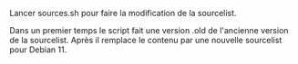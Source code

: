 Lancer sources.sh pour faire la modification de la sourcelist.

Dans un premier temps le script fait une version .old de l'ancienne version de la sourcelist.
Après il remplace le contenu par une nouvelle sourcelist pour Debian 11.